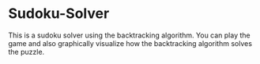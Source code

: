 # Sudoku-Solver
This is a sudoku solver using the backtracking algorithm. You can play the game and also graphically visualize how the backtracking algorithm solves the puzzle.

